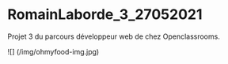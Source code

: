 # RomainLaborde_3_27052021

Projet 3 du parcours développeur web de chez Openclassrooms.

![] (/img/ohmyfood-img.jpg)

